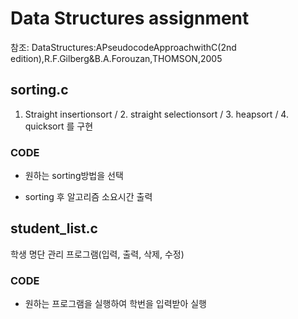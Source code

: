 # Data Structures assignment
참조: DataStructures:APseudocodeApproachwithC(2nd edition),R.F.Gilberg&B.A.Forouzan,THOMSON,2005
## sorting.c
1. Straight insertionsort / 2. straight selectionsort / 3. heapsort / 4. quicksort 를 구현
### CODE
+ 원하는 sorting방법을 선택
* sorting 후 알고리즘 소요시간 출력
## student_list.c
학생 명단 관리 프로그램(입력, 출력, 삭제, 수정)
### CODE
+ 원하는 프로그램을 실행하여 학번을 입력받아 실행
